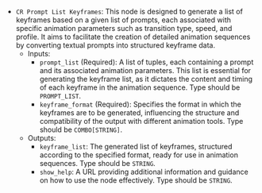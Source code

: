 - `CR Prompt List Keyframes`: This node is designed to generate a list of keyframes based on a given list of prompts, each associated with specific animation parameters such as transition type, speed, and profile. It aims to facilitate the creation of detailed animation sequences by converting textual prompts into structured keyframe data.
    - Inputs:
        - `prompt_list` (Required): A list of tuples, each containing a prompt and its associated animation parameters. This list is essential for generating the keyframe list, as it dictates the content and timing of each keyframe in the animation sequence. Type should be `PROMPT_LIST`.
        - `keyframe_format` (Required): Specifies the format in which the keyframes are to be generated, influencing the structure and compatibility of the output with different animation tools. Type should be `COMBO[STRING]`.
    - Outputs:
        - `keyframe_list`: The generated list of keyframes, structured according to the specified format, ready for use in animation sequences. Type should be `STRING`.
        - `show_help`: A URL providing additional information and guidance on how to use the node effectively. Type should be `STRING`.

